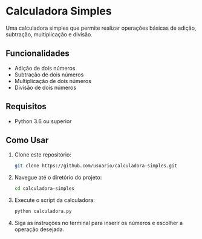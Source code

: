 # Calculadora Simples

Uma calculadora simples que permite realizar operações básicas de adição, subtração, multiplicação e divisão.

## Funcionalidades

- Adição de dois números
- Subtração de dois números
- Multiplicação de dois números
- Divisão de dois números

## Requisitos

- Python 3.6 ou superior

## Como Usar

1. Clone este repositório:
    ```bash
    git clone https://github.com/usuario/calculadora-simples.git
    ```

2. Navegue até o diretório do projeto:
    ```bash
    cd calculadora-simples
    ```

3. Execute o script da calculadora:
    ```bash
    python calculadora.py
    ```

4. Siga as instruções no terminal para inserir os números e escolher a operação desejada.

